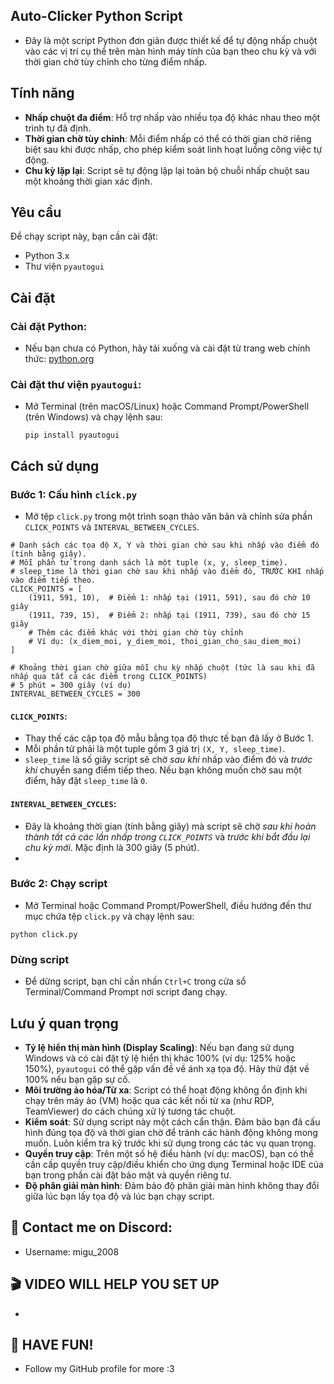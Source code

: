 ## Auto-Clicker Python Script
- Đây là một script Python đơn giản được thiết kế để tự động nhấp chuột vào các vị trí cụ thể trên màn hình máy tính của bạn theo chu kỳ và với thời gian chờ tùy chỉnh cho từng điểm nhấp.

## Tính năng
- **Nhấp chuột đa điểm**: Hỗ trợ nhấp vào nhiều tọa độ khác nhau theo một trình tự đã định.
- **Thời gian chờ tùy chỉnh**: Mỗi điểm nhấp có thể có thời gian chờ riêng biệt sau khi được nhấp, cho phép kiểm soát linh hoạt luồng công việc tự động.
- **Chu kỳ lặp lại**: Script sẽ tự động lặp lại toàn bộ chuỗi nhấp chuột sau một khoảng thời gian xác định.

## Yêu cầu
Để chạy script này, bạn cần cài đặt:
- Python 3.x
- Thư viện `pyautogui`

## Cài đặt

### Cài đặt Python:
- Nếu bạn chưa có Python, hãy tải xuống và cài đặt từ trang web chính thức: [python.org](https://www.python.org/downloads/)

### Cài đặt thư viện `pyautogui`:
- Mở Terminal (trên macOS/Linux) hoặc Command Prompt/PowerShell (trên Windows) và chạy lệnh sau:
  ```
  pip install pyautogui
  ```

## Cách sử dụng
### Bước 1: Cấu hình `click.py`
- Mở tệp `click.py` trong một trình soạn thảo văn bản và chỉnh sửa phần `CLICK_POINTS` và `INTERVAL_BETWEEN_CYCLES`.
```
# Danh sách các tọa độ X, Y và thời gian chờ sau khi nhấp vào điểm đó (tính bằng giây).
# Mỗi phần tử trong danh sách là một tuple (x, y, sleep_time).
# sleep_time là thời gian chờ sau khi nhấp vào điểm đó, TRƯỚC KHI nhấp vào điểm tiếp theo.
CLICK_POINTS = [
    (1911, 591, 10),  # Điểm 1: nhấp tại (1911, 591), sau đó chờ 10 giây
    (1911, 739, 15),  # Điểm 2: nhấp tại (1911, 739), sau đó chờ 15 giây
    # Thêm các điểm khác với thời gian chờ tùy chỉnh
    # Ví dụ: (x_diem_moi, y_diem_moi, thoi_gian_cho_sau_diem_moi)
]

# Khoảng thời gian chờ giữa mỗi chu kỳ nhấp chuột (tức là sau khi đã nhấp qua tất cả các điểm trong CLICK_POINTS)
# 5 phút = 300 giây (ví dụ)
INTERVAL_BETWEEN_CYCLES = 300
````
#### **`CLICK_POINTS`**:
- Thay thế các cặp tọa độ mẫu bằng tọa độ thực tế bạn đã lấy ở Bước 1.
- Mỗi phần tử phải là một tuple gồm 3 giá trị `(X, Y, sleep_time)`.
- `sleep_time` là số giây script sẽ chờ *sau khi* nhấp vào điểm đó và *trước khi* chuyển sang điểm tiếp theo. Nếu bạn không muốn chờ sau một điểm, hãy đặt `sleep_time` là `0`.
#### **`INTERVAL_BETWEEN_CYCLES`**:
- Đây là khoảng thời gian (tính bằng giây) mà script sẽ chờ *sau khi hoàn thành tất cả các lần nhấp trong `CLICK_POINTS`* và *trước khi bắt đầu lại chu kỳ mới*. Mặc định là 300 giây (5 phút).
- 
### Bước 2: Chạy script
- Mở Terminal hoặc Command Prompt/PowerShell, điều hướng đến thư mục chứa tệp `click.py` và chạy lệnh sau:
```
python click.py
```

### Dừng script
- Để dừng script, bạn chỉ cần nhấn `Ctrl+C` trong cửa sổ Terminal/Command Prompt nơi script đang chạy.

## Lưu ý quan trọng
- **Tỷ lệ hiển thị màn hình (Display Scaling)**: Nếu bạn đang sử dụng Windows và có cài đặt tỷ lệ hiển thị khác 100% (ví dụ: 125% hoặc 150%), `pyautogui` có thể gặp vấn đề về ánh xạ tọa độ. Hãy thử đặt về 100% nếu bạn gặp sự cố.
- **Môi trường ảo hóa/Từ xa**: Script có thể hoạt động không ổn định khi chạy trên máy ảo (VM) hoặc qua các kết nối từ xa (như RDP, TeamViewer) do cách chúng xử lý tương tác chuột.
- **Kiểm soát**: Sử dụng script này một cách cẩn thận. Đảm bảo bạn đã cấu hình đúng tọa độ và thời gian chờ để tránh các hành động không mong muốn. Luôn kiểm tra kỹ trước khi sử dụng trong các tác vụ quan trọng.
- **Quyền truy cập**: Trên một số hệ điều hành (ví dụ: macOS), bạn có thể cần cấp quyền truy cập/điều khiển cho ứng dụng Terminal hoặc IDE của bạn trong phần cài đặt bảo mật và quyền riêng tư.
- **Độ phân giải màn hình**: Đảm bảo độ phân giải màn hình không thay đổi giữa lúc bạn lấy tọa độ và lúc bạn chạy script.

## 📩 Contact me on Discord:
- Username: migu_2008

## 🎬 VIDEO WILL HELP YOU SET UP
-

## 🎉 HAVE FUN!
- Follow my GitHub profile for more :3
